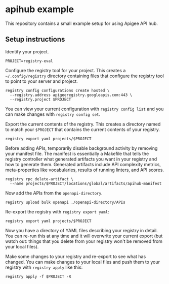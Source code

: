 # apihub example

This repository contains a small example setup for using Apigee API hub.

## Setup instructions

Identify your project.
```
PROJECT=registry-eval
```
Configure the registry tool for your project.
This creates a `~/.config/registry` directory containing
files that configure the registry tool to point to your
server and project.
```
registry config configurations create hosted \
  --registry.address apigeeregistry.googleapis.com:443 \
  --registry.project $PROJECT
```
You can view your current configuration with `registry config list`
and you can make changes with `registry config set`.

Export the current contents of the registry.
This creates a directory named to match your `$PROJECT`
that contains the current contents of your registry.
```
registry export yaml projects/$PROJECT
```
Before adding APIs, temporarily disable background activity by removing
your manifest file. The manifest is essentially a Makefile that tells
the registry controller what generated artifacts you want in your registry
and how to generate them. Generated artifacts include API complexity metrics,
meta-properties like vocabularies, results of running linters, and API scores.
```
registry rpc delete-artifact \
  --name projects/$PROJECT/locations/global/artifacts/apihub-manifest
```
Now add the APIs from the `openapi-directory`.
```
registry upload bulk openapi ./openapi-directory/APIs
```

Re-export the registry with `registry export yaml`:
```
registry export yaml projects/$PROJECT
```
Now you have a directory of YAML files describing your registry in detail.
You can re-run this at any time and it will overwrite your current export
(but watch out: things that you delete from your registry won't be 
removed from your local files).

Make some changes to your registry and re-export to see what has changed.
You can make changes to your local files and push them to your registry
with `registry apply` like this:
```
registry apply -f $PROJECT -R
```





